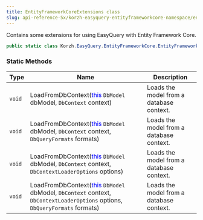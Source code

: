 ```yaml
---
title: EntityFrameworkCoreExtensions class
slug: api-reference-5x/korzh-easyquery-entityframeworkcore-namespace/entityframeworkcoreextensions-class
---
```



Contains some extensions for using EasyQuery with Entity Framework Core.
```csharp
public static class Korzh.EasyQuery.EntityFrameworkCore.EntityFrameworkCoreExtensions

```

### Static Methods

| Type | Name | Description | 
| --- | --- | --- | 
| `void` | LoadFromDbContext(<span style='color: blue'>this</span> `DbModel` dbModel, `DbContext` context) | Loads the model from a database context. | 
| `void` | LoadFromDbContext(<span style='color: blue'>this</span> `DbModel` dbModel, `DbContext` context, `DbQueryFormats` formats) | Loads the model from a database context. | 
| `void` | LoadFromDbContext(<span style='color: blue'>this</span> `DbModel` dbModel, `DbContext` context, `DbContextLoaderOptions` options) | Loads the model from a database context. | 
| `void` | LoadFromDbContext(<span style='color: blue'>this</span> `DbModel` dbModel, `DbContext` context, `DbContextLoaderOptions` options, `DbQueryFormats` formats) | Loads the model from a database context. |